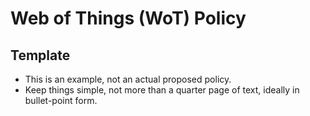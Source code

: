 # Web of Things (WoT) Policy
## Template
- This is an example, not an actual proposed policy.
- Keep things simple, not more than a quarter page of text, ideally in bullet-point form.
